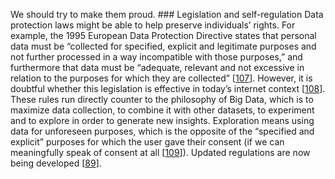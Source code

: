 We should try to make them proud. ### Legislation and self-regulation 
Data protection laws might be able to help preserve individuals’ rights. For example, the 1995
European Data Protection Directive states that personal data must be “collected for specified,
explicit and legitimate purposes and not further processed in a way incompatible with those
purposes,” and furthermore that data must be “adequate, relevant and not excessive in relation to
the purposes for which they are collected”
[[107](ch12.html#DataProtectionDirective1995)]. However, it is doubtful whether this legislation is effective in today’s internet context
[[108](ch12.html#VanAlsenoy2016wb)]. These rules run directly counter
to the philosophy of Big Data, which is to maximize data collection, to combine it with other
datasets, to experiment and to explore in order to generate new insights. Exploration means using
data for unforeseen purposes, which is the opposite of the “specified and explicit” purposes for
which the user gave their consent (if we can meaningfully speak of consent at all
[[109](ch12.html#Rhoen2016ff)]). Updated
regulations are now being developed [[89](ch12.html#Goodman2016vd)].